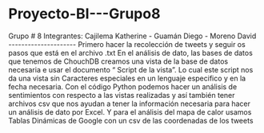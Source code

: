 # Proyecto-BI---Grupo8
Grupo # 8 
Integrantes: Cajilema Katherine - Guamán Diego - Moreno David ---------------------
Primero hacer la recolección de tweets y seguir os pasos que está en el archivo .txt 
En el análisis de dato, las bases de datos que tenemos de ChouchDB creamos una vista de la base de datos necesaria e usar el documento
“ Script de la vista”. Lo cual este script nos da una vista sin Caracteres especiales en un lenguaje especifico y en la fecha necesaria.
Con el código Python podemos hacer un análisis de sentimientos  con respecto a las vistas realizadas y así también tener archivos csv
que nos ayudan a tener la información necesaria para hacer un análisis de dato  por Excel.
Y para el análisis del mapa de  calor usamos Tablas Dinámicas de Google  con un csv de  las  coordenadas de los tweets

